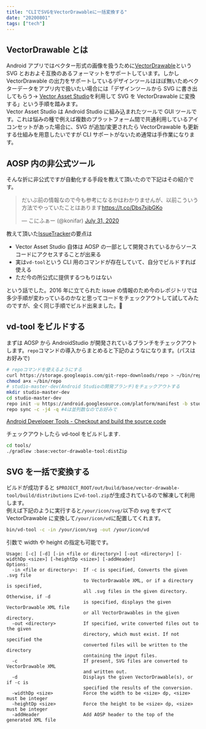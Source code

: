 ```yaml
---
title: "CLIでSVGをVectorDrawableに一括変換する"
date: "20200801"
tags: ["tech"]
---
```


## VectorDrawable とは

Android アプリではベクター形式の画像を扱うために[VectorDrawable](https://developer.android.com/guide/topics/graphics/vector-drawable-resources)という SVG とおおよそ互換のあるフォーマットをサポートしています。しかし VectorDrawable の出力をサポートしているデザインツールはほぼ無いためベクターデータをアプリ内で扱いたい場合には「デザインツールから SVG に書き出してもらう-> [Vector Asset Studio](https://developer.android.com/studio/write/vector-asset-studio)を利用して SVG を VectorDrawable に変換する」という手順を踏みます。  
Vector Asset Studio は Android Studio に組み込まれたツールで GUI ツールです。これは悩みの種で例えば複数のプラットフォーム間で共通利用しているアイコンセットがあった場合に、SVG が追加/変更されたら VectorDrawable も更新する仕組みを用意したいですが CLI サポートがないため通常は手作業になります。

## AOSP 内の非公式ツール

そんな折に非公式ですが自動化する手段を教えて頂いたので下記はその紹介です。

<blockquote class="twitter-tweet"><p lang="ja" dir="ltr">だいぶ前の情報なので今も参考になるかはわかりませんが、以前こういう方法でやっていたことはあります<a href="https://t.co/Dbs7sjbGKo">https://t.co/Dbs7sjbGKo</a></p>&mdash; こにふぁー (@konifar) <a href="https://twitter.com/konifar/status/1289071980642054144?ref_src=twsrc%5Etfw">July 31, 2020</a></blockquote> <script async src="https://platform.twitter.com/widgets.js" charset="utf-8"></script>

教えて頂いた[IssueTracker](https://issuetracker.google.com/issues/37088253)の要点は

- Vector Asset Studio 自体は AOSP の一部として開発されているからソースコードにアクセスすることが出来る
- 実は`vd-tool`という CLI 用のコマンドが存在していて、自分でビルドすれば使える
- ただ今の所公式に提供するつもりはない

という話でした。2016 年に立てられた issue の情報のため今のレポジトリでは多少手順が変わっているのかなと思ってコードをチェックアウトして試してみたのですが、全く同じ手順でビルド出来ました。:tada:

## vd-tool をビルドする

まずは AOSP から AndroidStudio が開発されているブランチをチェックアウトします。`repo`コマンドの導入からまとめると下記のようなになります。(パスはお好みで)

```sh
# repoコマンドを使えるようにする
curl https://storage.googleapis.com/git-repo-downloads/repo > ~/bin/repo
chmod a+x ~/bin/repo
# studio-master-dev(Android Studioの開発ブランチ)をチェックアウトする
mkdir studio-master-dev
cd studio-master-dev
repo init -u https://android.googlesource.com/platform/manifest -b studio-master-dev
repo sync -c -j4 -q #4は並列数なのでお好みで
```

[Android Developer Tools - Checkout and build the source code](https://android.googlesource.com/platform/tools/base/+/studio-master-dev/source.md)

チェックアウトしたら vd-tool をビルドします.

```sh
cd tools/
./gradlew :base:vector-drawable-tool:distZip
```

## SVG を一括で変換する

ビルドが成功すると `$PROJECT_ROOT/out/build/base/vector-drawable-tool/build/distributions` に`vd-tool.zip`が生成されているので解凍して利用します。  
例えば下記のように実行すると`/your/icon/svg/`以下の svg をすべて VectorDrawable に変換して`/your/icon/vd`に配置してくれます。

```sh
bin/vd-tool -c -in /your/icon/svg -out /your/icon/vd
```

引数で width や height の指定も可能です。

```
Usage: [-c] [-d] [-in <file or directory>] [-out <directory>] [-widthDp <size>] [-heightDp <size>] [-addHeader]
Options:
  -in <file or directory>:  If -c is specified, Converts the given .svg file
                            to VectorDrawable XML, or if a directory is specified,
                            all .svg files in the given directory. Otherwise, if -d
                            is specified, displays the given VectorDrawable XML file
                            or all VectorDrawables in the given directory.
  -out <directory>          If specified, write converted files out to the given
                            directory, which must exist. If not specified the
                            converted files will be written to the directory
                            containing the input files.
  -c                        If present, SVG files are converted to VectorDrawable XML
                            and written out.
  -d                        Displays the given VectorDrawable(s), or if -c is
                            specified the results of the conversion.
  -widthDp <size>           Force the width to be <size> dp, <size> must be integer
  -heightDp <size>          Force the height to be <size> dp, <size> must be integer
  -addHeader                Add AOSP header to the top of the generated XML file
```
